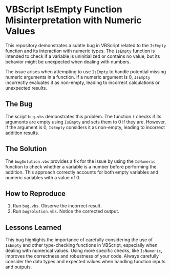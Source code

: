# VBScript IsEmpty Function Misinterpretation with Numeric Values

This repository demonstrates a subtle bug in VBScript related to the `IsEmpty` function and its interaction with numeric types. The `IsEmpty` function is intended to check if a variable is uninitialized or contains no value, but its behavior might be unexpected when dealing with numbers.

The issue arises when attempting to use `IsEmpty` to handle potential missing numeric arguments in a function. If a numeric argument is 0, `IsEmpty` incorrectly evaluates it as non-empty, leading to incorrect calculations or unexpected results.

## The Bug
The script `bug.vbs` demonstrates this problem. The function `f` checks if its arguments are empty using `IsEmpty` and sets them to 0 if they are. However, if the argument is 0, `IsEmpty` considers it as non-empty, leading to incorrect addition results.

## The Solution
The `bugSolution.vbs` provides a fix for the issue by using the `IsNumeric` function to check whether a variable is a number before performing the addition. This approach correctly accounts for both empty variables and numeric variables with a value of 0.

## How to Reproduce

1. Run `bug.vbs`. Observe the incorrect result.
2. Run `bugSolution.vbs`. Notice the corrected output.

## Lessons Learned

This bug highlights the importance of carefully considering the use of `IsEmpty` and other type-checking functions in VBScript, especially when dealing with numerical values. Using more specific checks, like `IsNumeric`, improves the correctness and robustness of your code.  Always carefully consider the data types and expected values when handling function inputs and outputs.